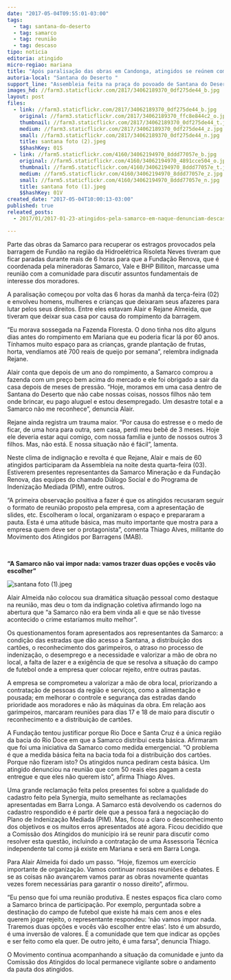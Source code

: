```yaml
---
date: "2017-05-04T09:55:01-03:00"
tags:
  - tag: santana-do-deserto
  - tag: samarco
  - tag: reunião
  - tag: descaso
tipo: noticia
editoria: atingido
micro-regiao: mariana
title: "Após paralisação das obras em Candonga, atingidos se reúnem com Samarco"
autoria-local: "Santana do Deserto "
support_line: "Assembleia feita na praça do povoado de Santana do Deserto é a primeira depois de 18 meses de rompimento. Negação de direitos, descaso e desinformação são o cotidiano das famílias. E uma mãe ainda chora seu filho que não chegou a nascer."
images_hd: //farm3.staticflickr.com/2817/34062189370_0df275de44_b.jpg
layout: post
files:
  - link: //farm3.staticflickr.com/2817/34062189370_0df275de44_b.jpg
    original: //farm3.staticflickr.com/2817/34062189370_ffc8e844c2_o.jpg
    thumbnail: //farm3.staticflickr.com/2817/34062189370_0df275de44_t.jpg
    medium: //farm3.staticflickr.com/2817/34062189370_0df275de44_z.jpg
    small: //farm3.staticflickr.com/2817/34062189370_0df275de44_n.jpg
    title: santana foto (2).jpeg
    $$hashKey: 01S
  - link: //farm5.staticflickr.com/4160/34062194970_8ddd77057e_b.jpg
    original: //farm5.staticflickr.com/4160/34062194970_4891cce504_o.jpg
    thumbnail: //farm5.staticflickr.com/4160/34062194970_8ddd77057e_t.jpg
    medium: //farm5.staticflickr.com/4160/34062194970_8ddd77057e_z.jpg
    small: //farm5.staticflickr.com/4160/34062194970_8ddd77057e_n.jpg
    title: santana foto (1).jpeg
    $$hashKey: 01V
created_date: "2017-05-04T10:00:13-03:00"
published: true
releated_posts:
  - 2017/01/2017-01-23-atingidos-pela-samarco-em-naque-denunciam-descaso-da-empresa.md

---
```

<p>Parte das obras da Samarco para recuperar os estragos provocados pela barragem de Fund&atilde;o na regi&atilde;o da Hidroel&eacute;trica Risoleta Neves tiveram que ficar paradas durante mais de 6 horas para que a Funda&ccedil;&atilde;o Renova, que &eacute; coordenada pela mineradoras Samarco, Vale e BHP Billiton, marcasse uma reuni&atilde;o com a comunidade para discutir assuntos fundamentais de interesse dos moradores.</p>

<p>A paralisa&ccedil;&atilde;o come&ccedil;ou por volta das 6 horas da manh&atilde; da ter&ccedil;a-feira (02) e envolveu homens, mulheres e crian&ccedil;as que deixaram seus afazeres para lutar pelos seus direitos. Entre eles estavam Alair e Rejane Almeida, que tiveram que deixar sua casa por causa do rompimento da barragem.</p>

<p>&ldquo;Eu morava sossegada na Fazenda Floresta. O dono tinha nos dito alguns dias antes do rompimento em Mariana que eu poderia ficar l&aacute; por 60 anos. T&iacute;nhamos muito espa&ccedil;o para as crian&ccedil;as, grande planta&ccedil;&atilde;o de frutas, horta, vend&iacute;amos at&eacute; 700 reais de queijo por semana&rdquo;, relembra indignada Rejane.</p>

<p>Alair conta que depois de um ano do rompimento, a Samarco comprou a fazenda com um pre&ccedil;o bem acima do mercado e ele foi obrigado a sair da casa depois de meses de press&atilde;o. &ldquo;Hoje, moramos em uma casa dentro de Santana do Deserto que n&atilde;o cabe nossas coisas, nossos filhos n&atilde;o tem onde brincar, eu pago aluguel e estou desempregado. Um desastre total e a Samarco n&atilde;o me reconhece&rdquo;, denuncia Alair.</p>

<p>Rejane ainda registra um trauma maior. &ldquo;Por causa do estresse e o medo de ficar, de uma hora para outra, sem casa, perdi meu beb&ecirc; de 3 meses. Hoje ele deveria estar aqui comigo, com nossa fam&iacute;lia e junto de nossos outros 3 filhos. Mas, n&atilde;o est&aacute;. E nossa situa&ccedil;&atilde;o n&atilde;o &eacute; f&aacute;cil&rdquo;, lamenta.</p>

<p>Neste clima de indigna&ccedil;&atilde;o e revolta &eacute; que Rejane, Alair e mais de 60 atingidos participaram da Assembleia na noite desta quarta-feira (03). Estiverem presentes representantes da Samarco Minera&ccedil;&atilde;o e da Funda&ccedil;&atilde;o Renova, das equipes do chamado Di&aacute;logo Social e do Programa de Indeniza&ccedil;&atilde;o Mediada (PIM), entre outros.</p>

<p>&ldquo;A primeira observa&ccedil;&atilde;o positiva a fazer &eacute; que os atingidos recusaram seguir o formato de reuni&atilde;o proposto pela empresa, com a apresenta&ccedil;&atilde;o de slides, etc. Escolheram o local, organizaram o espa&ccedil;o e prepararam a pauta. Esta &eacute; uma atitude b&aacute;sica, mas muito importante que mostra para a empresa quem deve ser o protagonista&rdquo;, comenta Thiago Alves, militante do Movimento dos Atingidos por Barragens (MAB).</p>

<p>&nbsp;</p>

<p><strong>&ldquo;A Samarco n&atilde;o vai impor nada: vamos trazer duas op&ccedil;&otilde;es e voc&ecirc;s v&atilde;o escolher&rdquo;</strong></p>

<p><img alt="santana foto (1).jpeg" src="//farm5.staticflickr.com/4160/34062194970_8ddd77057e_b.jpg" /></p>

<p>Alair Almeida n&atilde;o colocou sua dram&aacute;tica situa&ccedil;&atilde;o pessoal como destaque na reuni&atilde;o, mas deu o tom da indigna&ccedil;&atilde;o coletiva afirmando logo na abertura que &ldquo;a Samarco n&atilde;o era bem vinda ali e que se n&atilde;o tivesse acontecido o crime estar&iacute;amos muito melhor&rdquo;.</p>

<p>Os questionamentos foram apresentados aos representantes da Samarco: a condi&ccedil;&atilde;o das estradas que d&atilde;o acesso a Santana, a distribui&ccedil;&atilde;o dos cart&otilde;es, o reconhecimento dos garimpeiros, o atraso no processo de indeniza&ccedil;&atilde;o, o desemprego e a necessidade e valorizar a m&atilde;o de obra no local, a falta de lazer e a exig&ecirc;ncia de que se resolva a situa&ccedil;&atilde;o do campo de futebol onde a empresa quer colocar rejeito, entre outras pautas.</p>

<p>A empresa se comprometeu a valorizar a m&atilde;o de obra local, priorizando a contrata&ccedil;&atilde;o de pessoas da regi&atilde;o e servi&ccedil;os, como a alimenta&ccedil;&atilde;o e pousada; em melhorar o controle e seguran&ccedil;a das estradas dando prioridade aos moradores e n&atilde;o &agrave;s m&aacute;quinas da obra. Em rela&ccedil;&atilde;o aos garimpeiros, marcaram reuni&otilde;es para dias 17 e 18 de maio para discutir o reconhecimento e a distribui&ccedil;&atilde;o de cart&otilde;es.</p>

<p>A Funda&ccedil;&atilde;o tentou justificar porque Rio Doce e Santa Cruz &eacute; a &uacute;nica regi&atilde;o da bacia do Rio Doce em que a Samarco distribui cesta b&aacute;sica. Afirmaram que foi uma iniciativa da Samarco como medida emergencial. &ldquo;O problema &eacute; que a medida b&aacute;sica feita na bacia toda foi a distribui&ccedil;&atilde;o dos cart&otilde;es. Porque n&atilde;o fizeram isto? Os atingidos nunca pediram cesta b&aacute;sica. Um atingido denunciou na reuni&atilde;o que com 50 reais eles pagam a cesta entregue e que eles n&atilde;o querem isto&rdquo;, afirma Thiago Alves.</p>

<p>Uma grande reclama&ccedil;&atilde;o feita pelos presentes foi sobre a qualidade do cadastro feito pela Synergia, muito semelhante as reclama&ccedil;&otilde;es apresentadas em Barra Longa. A Samarco est&aacute; devolvendo os cadernos do cadastro respondido e &eacute; partir dele que a pessoa far&aacute; a negocia&ccedil;&atilde;o do Plano de Indeniza&ccedil;&atilde;o Mediada (PIM). Mas, ficou a claro o desconhecimento dos objetivos e os muitos erros apresentados at&eacute; agora. Ficou decidido que a Comiss&atilde;o dos Atingidos do munic&iacute;pio ir&aacute; se reunir para discutir como resolver esta quest&atilde;o, incluindo a contrata&ccedil;&atilde;o de uma Assessoria T&eacute;cnica independente tal como j&aacute; existe em Mariana e ser&aacute; em Barra Longa.</p>

<p>Para Alair Almeida foi dado um passo. &ldquo;Hoje, fizemos um exerc&iacute;cio importante de organiza&ccedil;&atilde;o. Vamos continuar nossas reuni&otilde;es e debates. E se as coisas n&atilde;o avan&ccedil;arem vamos parar as obras novamente quantas vezes forem necess&aacute;rias para garantir o nosso direito&rdquo;, afirmou.</p>

<p>&ldquo;Eu penso que foi uma reuni&atilde;o produtiva. E nestes espa&ccedil;os fica claro como a Samarco brinca de participa&ccedil;&atilde;o. Por exemplo, perguntada sobre a destina&ccedil;&atilde;o do campo de futebol que existe h&aacute; mais cem anos e eles querem jogar rejeito, o representante respondeu: &lsquo;n&atilde;o vamos impor nada. Traremos duas op&ccedil;&otilde;es e voc&ecirc;s v&atilde;o escolher entre elas&rsquo;. Isto &eacute; um absurdo, &eacute; uma invers&atilde;o de valores. &Eacute; a comunidade que tem que indicar as op&ccedil;&otilde;es e ser feito como ela quer. De outro jeito, &eacute; uma farsa&rdquo;, denuncia Thiago.</p>

<p>O Movimento continua acompanhando a situa&ccedil;&atilde;o da comunidade e junto da Comiss&atilde;o dos Atingidos do local permanece vigilante sobre o andamento da pauta dos atingidos.</p>
